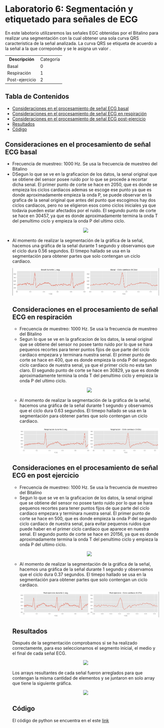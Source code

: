 <h1>Laboratorio 6: Segmentación y etiquetado para señales de ECG</h1>
<p>En este labotorio utilizaremos las señales EGC obtenidas por el Bitalino para realizar una segmentación con la cual obtener una sola curva QRS caracteristica de la señal analizada. La curva QRS se etiqueta de acuerdo a la señal a la que correponde y se le asigna un valor .</p>
<table>
  <tr>
    <th>Descripción</th>
    <td>Categoría</td> </tr>
    <tr><td>Basal</td>
    <td>0</td></tr>
    <tr><td>Respiración</td>
    <td>1</td></tr>
    <tr><td>Post-ejercicio</td>
    <td>2</td></tr>
  
<table>
  
<h2>Tabla de Contenidos</h2>
<ul>
  <li> <a href="#Basal"> Consideraciones en el procesamiento de señal ECG basal</a> </li>
  <li> <a href="#Respiración"> Consideraciones en el procesamiento de señal ECG en respiración </a> </li>
  <li> <a href="#Ejercicio"> Consideraciones en el procesamiento de señal ECG post-ejercicio </a> </li> 
  <li> <a href="#Resultado"> Resultados </a> </li>
  <li> <a href="#codigo"> Código </a> </li> 
</ul>
<h2 id="Basal">Consideraciones en el procesamiento de señal ECG basal</h2>
  <ul>
  <li>Frecuencia de muestreo: 1000 Hz. Se usa la frecuencia de muestreo del Bitalino </li>
  <li>DSegun lo que se ve en la graficacion de los datos, la senal original que se obtiene del sensor posee ruido por lo que se procede a recortar dicha senal. El primer punto de corte se hace en 2050, que es donde se empieza los ciclos cardiacos ademas se escoge ese punto ya que es donde aproximadamente empieza la onda P, se puede observar en la grafica de la senal original que antes del punto que escogimos hay dos ciclos cardiacos, pero no se eligieron esos como ciclos iniciales ya que todavia pueden estar afectados por el ruido. El segundo punto de corte se hace en 30457, ya que es donde aproximadamente termina la onda T del penultimo ciclo y empieza la onda P del ultimo ciclo. </li>
    <p></p>
    <p align="center"><img src="../../Imagenes/Segmentación ECG/Basal zoom.png">              
  <li>Al momento de realizar la segmentación de la gráfica de la señal, hacemos una gráfica de la señal durante 1 segundo y observamos que el ciclo dura 0.56 segundos. El timepo hallado se usa en la segmentación para obtener partes que solo contengan un ciclo cardiaco. </li>
      <p></p>   
      <p align="center"><img src="../../Imagenes/Segmentación ECG/Comparación ciclo basal.png"> 
     <p></p>    
  <h2 id="Respiración">Consideraciones en el procesamiento de señal ECG en respiración</h2>
  <ul>
  <li>Frecuencia de muestreo: 1000 Hz. Se usa la frecuencia de muestreo del Bitalino </li>
  <li>Segun lo que se ve en la graficacion de los datos, la senal original que se obtiene del sensor no posee tanto ruido por lo que se hara pequenos recortes para tener puntos fijos de que parte del ciclo cardiaco empezara y terminara nuestra senal. El primer punto de corte se hace en 400, que es donde empieza la onda P del segundo ciclo cardiaco de nuestra senal, ya que el primer ciclo no esta tan claro. El segundo punto de corte se hace en 30829, ya que es donde aproximadamente termina la onda T del penultimo ciclo y empieza la onda P del ultimo ciclo.</li>
    <p></p>
    <p align="center"><img src="../../Imagenes/Segmentación ECG/Respiracion zoom.png"></p>
    <p></p>
  <li>Al momento de realizar la segmentación de la gráfica de la señal, hacemos una gráfica de la señal durante 1 segundo y observamos que el ciclo dura 0.63 segundos. El timepo hallado se usa en la segmentación para obtener partes que solo contengan un ciclo cardiaco. </li>
      <p align="center"><img src="../../Imagenes/Segmentación ECG/Comparación ciclo respiracion.png"> 
     <p></p>    
  </ul>
  <h2 id="Ejercicio">Consideraciones en el procesamiento de señal ECG en post ejercicio</h2>
  <ul>
  <li>Frecuencia de muestreo: 1000 Hz. Se usa la frecuencia de muestreo del Bitalino </li>
  <li>Segun lo que se ve en la graficacion de los datos, la senal original que se obtiene del sensor no posee tanto ruido por lo que se hara pequenos recortes para tener puntos fijos de que parte del ciclo cardiaco empezara y terminara nuestra senal. El primer punto de corte se hace en 500, que es donde empieza la onda P del segundo ciclo cardiaco de nuestra senal, para evitar pequenos ruidos que puede haber en el primer ciclo cardiaco que aparece en nuestra senal. El segundo punto de corte se hace en 20156, ya que es donde aproximadamente termina la onda T del penultimo ciclo y empieza la onda P del ultimo ciclo.</li>
    <p></p>
    <p align="center"><img src="../../Imagenes/Segmentación ECG/Ejercicio zoom.png"> 
    <p></p>  
      <li>Al momento de realizar la segmentación de la gráfica de la señal, hacemos una gráfica de la señal durante 1 segundo y observamos que el ciclo dura 0.37 segundos. El timepo hallado se usa en la segmentación para obtener partes que solo contengan un ciclo cardiaco.</li>
    <p></p>    
      <p align="center"><img src="../../Imagenes/Segmentación ECG/Comparación ciclo ejercicio.png"> 
        <p></p>    
  </ul>
<h2 id="Resultado">Resultados</h2>
    <p> Después de la segmentación comprobamos si se ha realizado correctamente, para eso seleccionamos el segmento inicial, el medio y el final de cada señal ECG. </p>
    <p></p>
    <p align="center"><img src="../../Imagenes/Segmentación ECG/Resultados.png"> 
      <p></p>
    <p>Los arrays resultantes de cada señal fueron arreglados para que contengan la misma cantidad de elementos y se juntaron en solo array que tiene la siguiente gráfica.</p>
    <p></p>
    <p align="center"><img src="../../Imagenes/Segmentación ECG/Array.png"> 
      
<h2 id="codigo">Código</h2>
    <p>El código de python se encuentra en el este <A HREF="https://github.com/EduardoSalazarA/IntroSenales/blob/main/Software/Laboraotrio%206_Segmentaci%C3%B3n_ECG.ipynb"> link</A> </p>
